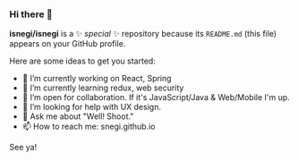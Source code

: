 ### Hi there 👋

**isnegi/isnegi** is a ✨ _special_ ✨ repository because its `README.md` (this file) appears on your GitHub profile.

Here are some ideas to get you started:

- 🔭 I’m currently working on React, Spring
- 🌱 I’m currently learning redux, web security
- 👯 I’m open for collaboration. If it's JavaScript/Java & Web/Mobile I'm up.
- 🤔 I’m looking for help with UX design.
- 💬 Ask me about "Well! Shoot."
- 📫 How to reach me: snegi.github.io

See ya!
